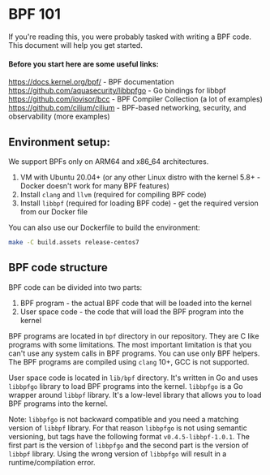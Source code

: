 # BPF 101

If you're reading this, you were probably tasked with writing a BPF code.
This document will help you get started.

#### Before you start here are some useful links:

https://docs.kernel.org/bpf/ - BPF documentation
https://github.com/aquasecurity/libbpfgo - Go bindings for libbpf
https://github.com/iovisor/bcc - BPF Compiler Collection (a lot of examples)
https://github.com/cilium/cilium - BPF-based networking, security, and observability (more examples)

## Environment setup:

We support BPFs only on ARM64 and x86_64 architectures.

1. VM with Ubuntu 20.04+ (or any other Linux distro with the kernel 5.8+ - Docker doesn't work for many BPF features)
2. Install `clang` and `llvm` (required for compiling BPF code)
3. Install `libbpf` (required for loading BPF code) - get the required version from our Docker file

You can also use our Dockerfile to build the environment:

```bash
make -C build.assets release-centos7
```

## BPF code structure

BPF code can be divided into two parts:

1. BPF program - the actual BPF code that will be loaded into the kernel
2. User space code - the code that will load the BPF program into the kernel

BPF programs are located in `bpf` directory in our repository. They are C like programs with some limitations.
The most important limitation is that you can't use any system calls in BPF programs. You can use only BPF helpers.
The BPF programs are compiled using `clang` 10+, GCC is not supported. 

User space code is located in `lib/bpf` directory. It's written in Go and uses `libbpfgo` library to load BPF programs into the kernel.
`libbpfgo` is a Go wrapper around `libbpf` library. It's a low-level library that allows you to load BPF programs into the kernel.

Note: `libbpfgo` is not backward compatible and you need a matching version of `libbpf` library. For that reason
`libbpfgo` is not using semantic versioning, but tags have the following format `v0.4.5-libbpf-1.0.1`. 
The first part is the version of `libbpfgo` and the second part is the version of `libbpf` library. 
Using the wrong version of `libbpfgo` will result in a runtime/compilation error.



